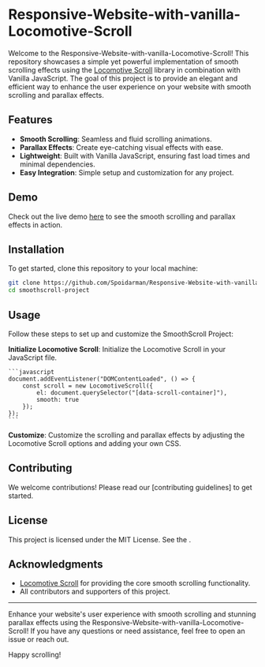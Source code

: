 # Responsive-Website-with-vanilla-Locomotive-Scroll

Welcome to the Responsive-Website-with-vanilla-Locomotive-Scroll! This repository showcases a simple yet powerful implementation of smooth scrolling effects using the [Locomotive Scroll](https://github.com/locomotivemtl/locomotive-scroll) library in combination with Vanilla JavaScript. The goal of this project is to provide an elegant and efficient way to enhance the user experience on your website with smooth scrolling and parallax effects.

## Features

- **Smooth Scrolling**: Seamless and fluid scrolling animations.
- **Parallax Effects**: Create eye-catching visual effects with ease.
- **Lightweight**: Built with Vanilla JavaScript, ensuring fast load times and minimal dependencies.
- **Easy Integration**: Simple setup and customization for any project.

## Demo

Check out the live demo [here](#) to see the smooth scrolling and parallax effects in action.

## Installation

To get started, clone this repository to your local machine:

```bash
git clone https://github.com/Spoidarman/Responsive-Website-with-vanilla-Locomotive-Scroll.git
cd smoothscroll-project
```

## Usage

Follow these steps to set up and customize the SmoothScroll Project:

 **Initialize Locomotive Scroll**: Initialize the Locomotive Scroll in your JavaScript file.

    ```javascript
    document.addEventListener("DOMContentLoaded", () => {
        const scroll = new LocomotiveScroll({
            el: document.querySelector("[data-scroll-container]"),
            smooth: true
        });
    });
    ```

 **Customize**: Customize the scrolling and parallax effects by adjusting the Locomotive Scroll options and adding your own CSS.

## Contributing

We welcome contributions! Please read our [contributing guidelines] to get started.

## License

This project is licensed under the MIT License. See the .

## Acknowledgments

- [Locomotive Scroll](https://github.com/locomotivemtl/locomotive-scroll) for providing the core smooth scrolling functionality.
- All contributors and supporters of this project.

---

Enhance your website's user experience with smooth scrolling and stunning parallax effects using the Responsive-Website-with-vanilla-Locomotive-Scroll! If you have any questions or need assistance, feel free to open an issue or reach out.

Happy scrolling!
